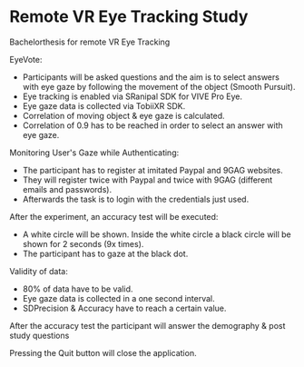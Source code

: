 # Remote VR Eye Tracking Study

Bachelorthesis for remote VR Eye Tracking

EyeVote:
- Participants will be asked questions and the aim is to select answers with eye gaze by following the movement of the object (Smooth Pursuit).
- Eye tracking is enabled via SRanipal SDK for VIVE Pro Eye.
- Eye gaze data is collected via TobiiXR SDK.
- Correlation of moving object & eye gaze is calculated.
- Correlation of 0.9 has to be reached in order to select an answer with eye gaze.

Monitoring User's Gaze while Authenticating:
- The participant has to register at imitated Paypal and 9GAG websites.
- They will register twice with Paypal and twice with 9GAG (different emails and passwords).
- Afterwards the task is to login with the credentials just used.

After the experiment, an accuracy test will be executed:
- A white circle will be shown. Inside the white circle a black circle will be shown for 2 seconds (9x times).
- The participant has to gaze at the black dot.

Validity of data:
- 80% of data have to be valid.
- Eye gaze data is collected in a one second interval.
- SDPrecision & Accuracy have to reach a certain value.

After the accuracy test the participant will answer the demography & post study questions

Pressing the Quit button will close the application.
